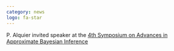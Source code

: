 ```yaml
---
category: news
logo: fa-star
---
```


P. Alquier invited speaker at the [4th Symposium on Advances in Approximate Bayesian Inference](http://approximateinference.org/)
